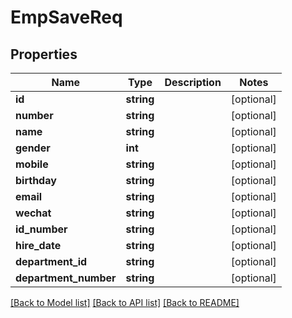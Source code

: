 # EmpSaveReq

## Properties
Name | Type | Description | Notes
------------ | ------------- | ------------- | -------------
**id** | **string** |  | [optional] 
**number** | **string** |  | [optional] 
**name** | **string** |  | [optional] 
**gender** | **int** |  | [optional] 
**mobile** | **string** |  | [optional] 
**birthday** | **string** |  | [optional] 
**email** | **string** |  | [optional] 
**wechat** | **string** |  | [optional] 
**id_number** | **string** |  | [optional] 
**hire_date** | **string** |  | [optional] 
**department_id** | **string** |  | [optional] 
**department_number** | **string** |  | [optional] 

[[Back to Model list]](../README.md#documentation-for-models) [[Back to API list]](../README.md#documentation-for-api-endpoints) [[Back to README]](../README.md)


